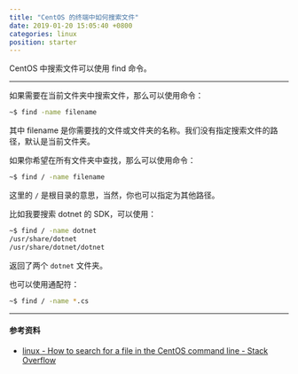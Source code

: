 ```yaml
---
title: "CentOS 的终端中如何搜索文件"
date: 2019-01-20 15:05:40 +0800
categories: linux
position: starter
---
```


CentOS 中搜索文件可以使用 find 命令。

---

如果需要在当前文件夹中搜索文件，那么可以使用命令：

```bash
~$ find -name filename
```

其中 filename 是你需要找的文件或文件夹的名称。我们没有指定搜索文件的路径，默认是当前文件夹。

如果你希望在所有文件夹中查找，那么可以使用命令：

```bash
~$ find / -name filename
```

这里的 `/` 是根目录的意思，当然，你也可以指定为其他路径。

比如我要搜索 dotnet 的 SDK，可以使用：

```bash
~$ find / -name dotnet
/usr/share/dotnet
/usr/share/dotnet/dotnet
```

返回了两个 `dotnet` 文件夹。

也可以使用通配符：

```bash
~$ find / -name *.cs
```

---

#### 参考资料

- [linux - How to search for a file in the CentOS command line - Stack Overflow](https://stackoverflow.com/a/21046448/6233938)
